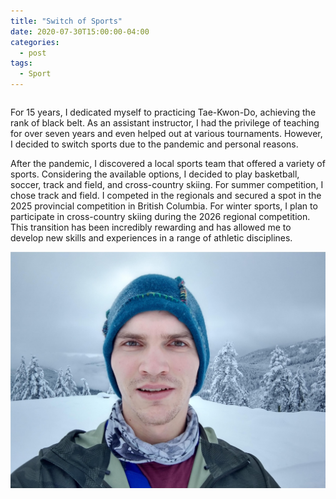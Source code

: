 ```yaml
---
title: "Switch of Sports"
date: 2020-07-30T15:00:00-04:00
categories:
  - post
tags:
  - Sport
---
```


<div style="display: flex; align-items: center; flex-direction: column;">
  <div style="flex: 1;">
    <p>For 15 years, I dedicated myself to practicing Tae-Kwon-Do, achieving the rank of black belt. As an assistant instructor, I had the privilege of teaching for over seven years and even helped out at various tournaments. However, I decided to switch sports due to the pandemic and personal reasons.</p>
    <p>After the pandemic, I discovered a local sports team that offered a variety of sports. Considering the available options, I decided to play basketball, soccer, track and field, and cross-country skiing. For summer competition, I chose track and field. I competed in the regionals and secured a spot in the 2025 provincial competition in British Columbia. For winter sports, I plan to participate in cross-country skiing during the 2026 regional competition. This transition has been incredibly rewarding and has allowed me to develop new skills and experiences in a range of athletic disciplines.</p>
  </div>
  <div style="flex: 1; text-align: right;">
    <img src="/assets/images/SportSwitch.jpg" alt="Cross-Country Skiing Photo">
  </div>
</div>

